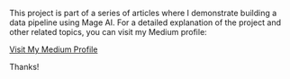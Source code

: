 This project is part of a series of articles where I demonstrate building a data pipeline using Mage AI. For a detailed explanation of the project and other related topics, you can visit my Medium profile:

[Visit My Medium Profile](https://medium.com/@arbinurhakim)

Thanks!
